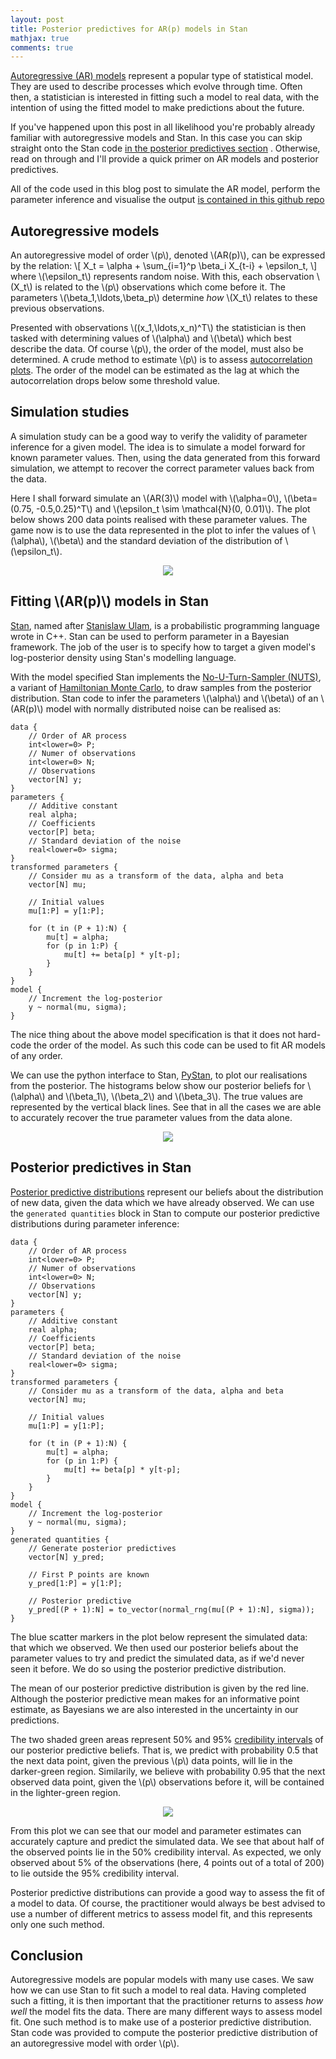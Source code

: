 ```yaml
---
layout: post
title: Posterior predictives for AR(p) models in Stan
mathjax: true
comments: true
---
```


[Autoregressive (AR) models](https://en.wikipedia.org/wiki/Autoregressive_model) represent
a popular type of statistical model. They are used to describe processes which evolve
through time. Often then, a statistician is interested in fitting such a model to real
data, with the intention of using the fitted model to make predictions about the future.

If you've happened upon this post in all likelihood you're probably already familiar with
autoregressive models and Stan. In this case you can skip straight onto the Stan code [in
the posterior predictives section](#posterior-predictives-in-stan) . Otherwise, read on
through and I'll provide a quick primer on AR models and posterior predictives.

All of the code used in this blog post to simulate the AR model, perform the parameter
inference and visualise the output [is contained in this github
repo](https://github.com/jwalton3141/stan_AR_predictives)

## Autoregressive models

An autoregressive model of order \\(p\\), denoted \\(AR(p)\\), can be expressed by the
relation:
\\[
    X_t = \alpha + \sum_{i=1}^p \beta_i X_{t-i} + \epsilon_t,
\\]
where \\(\epsilon_t\\) represents random noise. With this, each observation \\(X_t\\) is
related to the \\(p\\) observations which come before it. The parameters
\\(\beta_1,\ldots,\beta_p\\) determine *how* \\(X_t\\) relates to these previous
observations.

Presented with observations \\((x_1,\ldots,x_n)^T\\) the statistician is then tasked with
determining values of \\(\alpha\\) and \\(\beta\\) which best describe the data. Of course
\\(p\\), the order of the model, must also be determined. A crude method to estimate
\\(p\\) is to assess [autocorrelation
plots](https://www.itl.nist.gov/div898/handbook/eda/section3/autocopl.htm). The order of
the model can be estimated as the lag at which the autocorrelation drops below some
threshold value.

## Simulation studies

A simulation study can be a good way to verify the validity of parameter inference for
a given model. The idea is to simulate a model forward for known parameter values. Then,
using the data generated from this forward simulation, we attempt to recover the correct
parameter values back from the data.

Here I shall forward simulate an \\(AR(3)\\) model with \\(\alpha=0\\), \\(\beta=(0.75,
-0.5,0.25)^T\\) and \\(\epsilon_t \sim \mathcal{N}(0, 0.01)\\). The plot below shows 200
data points realised with these parameter values. The game now is to use the data
represented in the plot to infer the values of \\(\alpha\\), \\(\beta\\) and the standard
deviation of the distribution of \\(\epsilon_t\\).

<p align="center">
  <img src="/assets/posts/stan/AR3.png">
</p>

## Fitting \\(AR(p)\\) models in Stan

[Stan](https://mc-stan.org/), named after [Stanislaw
Ulam](https://www.britannica.com/biography/Stanislaw-Ulam), is a probabilistic programming
language wrote in C++.  Stan can be used to perform parameter in a Bayesian framework. The
job of the user is to specify how to target a given model's log-posterior density using
Stan's modelling language.

With the model specified Stan implements the [No-U-Turn-Sampler
(NUTS)](https://arxiv.org/abs/1111.4246), a variant of [Hamiltonian Monte
Carlo](https://arxiv.org/pdf/1701.02434.pdf), to draw samples from the posterior
distribution. Stan code to infer the parameters \\(\alpha\\) and \\(\beta\\) of an
\\(AR(p)\\) model with normally distributed noise can be realised as:
```
data {
    // Order of AR process
    int<lower=0> P;
    // Numer of observations
    int<lower=0> N;
    // Observations
    vector[N] y;
}
parameters {
    // Additive constant
    real alpha;                       
    // Coefficients
    vector[P] beta;
    // Standard deviation of the noise
    real<lower=0> sigma;              
}
transformed parameters {
    // Consider mu as a transform of the data, alpha and beta
    vector[N] mu;

    // Initial values
    mu[1:P] = y[1:P];

    for (t in (P + 1):N) {
        mu[t] = alpha;
        for (p in 1:P) {
            mu[t] += beta[p] * y[t-p];
        }
    }
}
model {
    // Increment the log-posterior
    y ~ normal(mu, sigma);
}
```
The nice thing about the above model specification is that it does not hard-code the order
of the model. As such this code can be used to fit AR models of any order.

We can use the python interface to Stan,
[PyStan](https://pystan.readthedocs.io/en/latest/getting_started.html), to plot our
realisations from the posterior.  The histograms below show our posterior beliefs for
\\(\alpha\\) and \\(\beta_1\\), \\(\beta_2\\) and \\(\beta_3\\). The true values are
represented by the vertical black lines. See that in all the cases we are able to
accurately recover the true parameter values from the data alone.

<p align="center">
  <img src="/assets/posts/stan/AR3_hist_multi.png">
</p>

## Posterior predictives in Stan

[Posterior predictive
distributions](https://en.wikipedia.org/wiki/Posterior_predictive_distribution) represent
our beliefs about the distribution of new data, given the data which we have already
observed. We can use the ```generated quantities``` block in Stan to compute our posterior
predictive distributions during parameter inference:
```
data {
    // Order of AR process
    int<lower=0> P;
    // Numer of observations
    int<lower=0> N;
    // Observations
    vector[N] y;
}
parameters {
    // Additive constant
    real alpha;                       
    // Coefficients
    vector[P] beta;
    // Standard deviation of the noise
    real<lower=0> sigma;              
}
transformed parameters {
    // Consider mu as a transform of the data, alpha and beta
    vector[N] mu;

    // Initial values
    mu[1:P] = y[1:P];

    for (t in (P + 1):N) {
        mu[t] = alpha;
        for (p in 1:P) {
            mu[t] += beta[p] * y[t-p];
        }
    }
}
model {
    // Increment the log-posterior
    y ~ normal(mu, sigma);
}
generated quantities {
    // Generate posterior predictives
    vector[N] y_pred;

    // First P points are known
    y_pred[1:P] = y[1:P];

    // Posterior predictive
    y_pred[(P + 1):N] = to_vector(normal_rng(mu[(P + 1):N], sigma));
}
```

The blue scatter markers in the plot below represent the simulated data: that which we
observed. We then used our posterior beliefs about the parameter values to try and predict the
simulated data, as if we'd never seen it before. We do so using the posterior predictive
distribution.

The mean of our posterior predictive distribution is given by the red line.  Although the
posterior predictive mean makes for an informative point estimate, as Bayesians we are
also interested in the uncertainty in our predictions.

The two shaded green areas represent 50% and 95% [credibility
intervals](https://en.wikipedia.org/wiki/Credible_interval) of our posterior predictive
beliefs. That is, we predict with probability 0.5 that the next data point, given the
previous \\(p\\) data points, will lie in the darker-green region. Similarily, we believe
with probability 0.95 that the next observed data point, given the \\(p\\) observations
before it, will be contained in the lighter-green region.

<p align="center">
  <img src="/assets/posts/stan/AR3_predictives.png">
</p>

From this plot we can see that our model and parameter estimates can accurately capture
and predict the simulated data. We see that about half of the observed points lie in the
50% credibility interval. As expected, we only observed about 5% of the observations
(here, 4 points out of a total of 200) to lie outside the 95% credibility interval.

Posterior predictive distributions can provide a good way to assess the fit of a model to
data. Of course, the practitioner would always be best advised to use a number of
different metrics to assess model fit, and this represents only one such method.

## Conclusion

Autoregressive models are popular models with many use cases. We saw how we can use Stan
to fit such a model to real data. Having completed such a fitting, it is then important
that the practitioner returns to assess *how well* the model fits the data. There are many
different ways to assess model fit. One such method is to make use of a posterior
predictive distribution. Stan code was provided to compute the posterior predictive
distribution of an autoregressive model with order \\(p\\).

